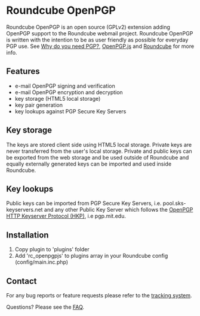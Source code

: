 Roundcube OpenPGP
=================
Roundcube OpenPGP is an open source (GPLv2) extension adding OpenPGP support
to the Roundcube webmail project. Roundcube OpenPGP is written with the intention to
be as user friendly as possible for everyday PGP use. See
[Why do you need PGP?][why], [OpenPGP.js][openpgpjs] and [Roundcube][roundcube]
for more info.

Features
--------
- e-mail OpenPGP signing and verification
- e-mail OpenPGP encryption and decryption
- key storage (HTML5 local storage)
- key pair generation
- key lookups against PGP Secure Key Servers

Key storage
-----------
The keys are stored client side using HTML5 local storage.
Private keys are never transferred from the user's local storage.
Private and public keys can be exported from the web storage and be used outside of Roundcube and equally
externally generated keys can be imported and used inside Roundcube.

Key lookups
-----------
Public keys can be imported from PGP Secure Key Servers, i.e. pool.sks-keyservers.net and
any other Public Key Server which follows the [OpenPGP HTTP Keyserver Protocol 
(HKP)][draft], i.e pgp.mit.edu.

Installation
------------
1. Copy plugin to 'plugins' folder
2. Add 'rc_openpgpjs' to plugins array in your Roundcube config (config/main.inc.php)

Contact
-------
For any bug reports or feature requests please refer to the [tracking system][issues].

Questions? Please see the [FAQ][faq].

[roundcube]: http://www.roundcube.net/
[openpgpjs]: https://openpgpjs.org/
[issues]: https://github.com/lazlolazlolazlo/rc_openpgpjs/issues
[why]: http://www.pgpi.org/doc/whypgp/en/
[draft]: https://tools.ietf.org/html/draft-shaw-openpgp-hkp-00
[faq]: https://github.com/qnrq/rc_openpgpjs/wiki/FAQ
